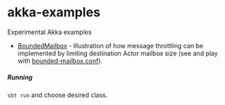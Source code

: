 akka-examples
=============

Experimental Akka examples

* [BoundedMailbox](src/main/scala/kairs/akka/examples/BoundedMailbox.scala) - Illustration of how message throttling can be implemented by limiting destination Actor mailbox size (see and play with  [bounded-mailbox.conf](src/main/resources/bounded-mailbox.conf)).


##### Running
`sbt run` and choose desired class.
